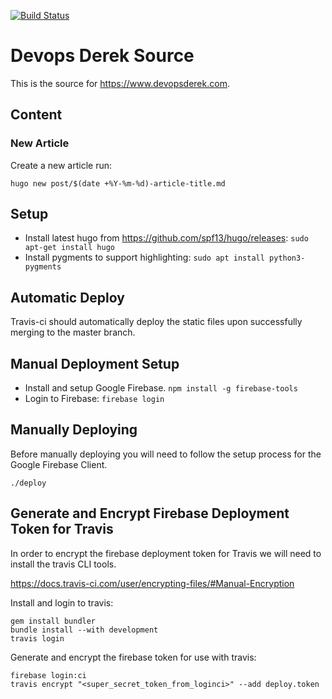 [![Build Status](https://travis-ci.org/derektamsen/derektamsen.github.io-hugo.svg?branch=master)](https://travis-ci.org/derektamsen/derektamsen.github.io-hugo)

# Devops Derek Source
This is the source for https://www.devopsderek.com.

## Content
### New Article
Create a new article run:
```
hugo new post/$(date +%Y-%m-%d)-article-title.md
```

## Setup
- Install latest hugo from https://github.com/spf13/hugo/releases:
  `sudo apt-get install hugo`
- Install pygments to support highlighting:
  `sudo apt install python3-pygments`

## Automatic Deploy
Travis-ci should automatically deploy the static files upon successfully merging
to the master branch.

## Manual Deployment Setup
- Install and setup Google Firebase.
  `npm install -g firebase-tools`
- Login to Firebase:
  `firebase login`

## Manually Deploying
Before manually deploying you will need to follow the setup process for the Google Firebase Client.

`./deploy`

## Generate and Encrypt Firebase Deployment Token for Travis
In order to encrypt the firebase deployment token for Travis we will need to install
the travis CLI tools.

https://docs.travis-ci.com/user/encrypting-files/#Manual-Encryption

Install and login to travis:
```
gem install bundler
bundle install --with development
travis login
```

Generate and encrypt the firebase token for use with travis:
```
firebase login:ci
travis encrypt "<super_secret_token_from_loginci>" --add deploy.token
```
